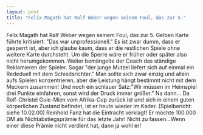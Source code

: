 ```yaml
---
layout: post
title: "Felix Magath hat Ralf Weber wegen seinem Foul, das zur 5."
---
```


Felix Magath hat Ralf Weber wegen seinem Foul, das zur 5. Gelben Karte führte kritisiert: "Das war unprofessionell." Es ist zwar dumm, dass er gesperrt ist, aber ich glaube kaum, dass er die restlichen Spiele ohne weitere Karte durchsteht. Um die Sperre wäre er früher oder später also nicht herumgekommen. Weiter bemängelte der Coach das ständige Reklamieren der Spieler. Sogar "der junge Mutzel liefert sich auf einmal ein Rededuell mit dem Schiedsrichter." Man sollte sich zwar einzig und allein aufs Spielen konzentrieren, aber die Leistung hängt bestimmt nicht mit dem Meckern zusammen! Und noch ein schlauer Satz:"Wir müssen im Heimspiel drei Punkte einfahren, sonst wird der Druck immer größer." Na dann... Da Rolf-Christel Guie-Mien vom Afrika-Cup zurück ist und sich in einem guten körperlichen Zustand befindet, ist er heute wieder im Kader. (Spielbericht: siehe 10.02.00) Reinhold Fanz hat die Eintracht verklagt! Er möchte 100.000 DM als Nichtabstiegsprämie für das letzte Jahr! Nicht zu fassen...Wenn einer diese Prämie nicht verdient hat, dann ja wohl er!
